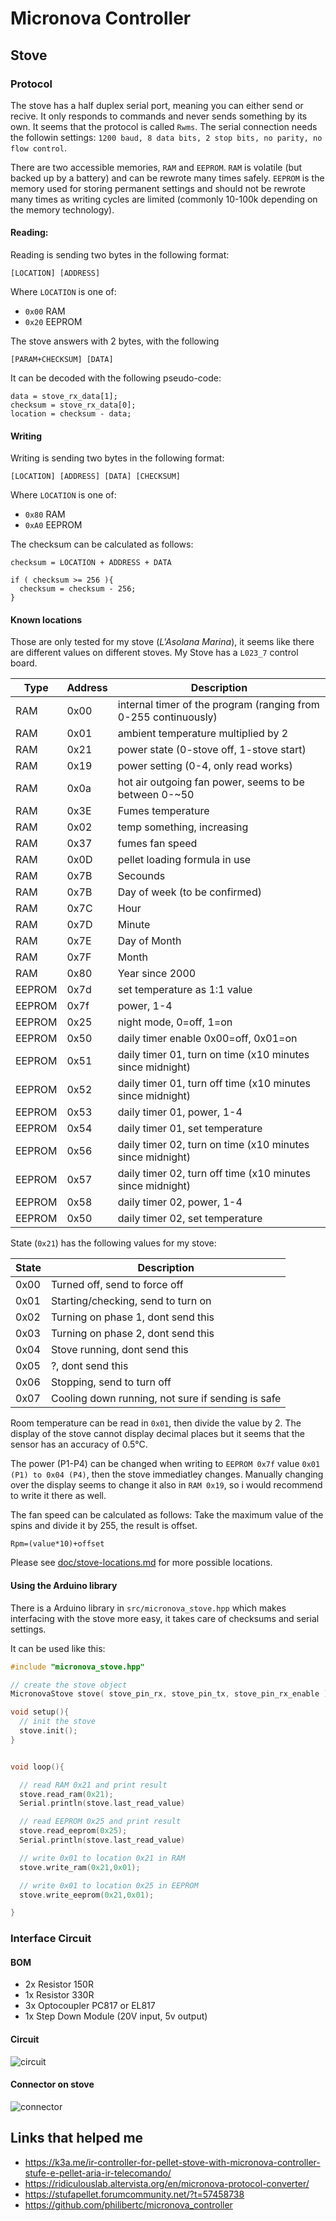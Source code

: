 # Micronova Controller

## Stove


### Protocol

The stove has a half duplex serial port, meaning you can either send or recive. It only responds to commands and never sends something by its own. It seems that the protocol is called `Rwms`.
The serial connection needs the followin settings:
`1200 baud, 8 data bits, 2 stop bits, no parity, no flow control`.

There are two accessible memories, `RAM` and `EEPROM`. `RAM` is volatile (but backed up by a battery) and can be rewrote many times safely. `EEPROM` is the memory used for storing permanent settings and should not be rewrote many times as writing cycles are limited (commonly 10-100k depending on the memory technology).



#### Reading:

Reading is sending two bytes in the following format:
```
[LOCATION] [ADDRESS]
```

Where `LOCATION` is one of:

* `0x00` RAM
* `0x20` EEPROM

The stove answers with 2 bytes, with the following

```
[PARAM+CHECKSUM] [DATA]
```

It can be decoded with the following pseudo-code:
```
data = stove_rx_data[1];
checksum = stove_rx_data[0];
location = checksum - data;
```
#### Writing

Writing is sending two bytes in the following format:

```
[LOCATION] [ADDRESS] [DATA] [CHECKSUM]
```
Where `LOCATION` is one of:

* `0x80` RAM
* `0xA0` EEPROM

The checksum can be calculated as follows:

```
checksum = LOCATION + ADDRESS + DATA

if ( checksum >= 256 ){
  checksum = checksum - 256;
}
```

#### Known locations

Those are only tested for my stove (*L'Asolana Marina*), it seems like there are different values on different stoves. My Stove has a `L023_7` control board.


| Type | Address | Description |
|------|------|-------------|
| RAM | 0x00 | internal timer of the program (ranging from 0-255 continuously) | 
| RAM | 0x01 | ambient temperature multiplied by 2 | 
| RAM | 0x21 | power state (0-stove off, 1-stove start) | 
| RAM | 0x19 | power setting (0-4, only read works) | 
| RAM | 0x0a | hot air outgoing fan power, seems to be between 0-~50 | 
| RAM | 0x3E | Fumes temperature | 
| RAM | 0x02 | temp something, increasing |
| RAM | 0x37 | fumes fan speed |
| RAM | 0x0D | pellet loading formula in use  | 
| RAM | 0x7B | Secounds |
| RAM | 0x7B | Day of week (to be confirmed) |
| RAM | 0x7C | Hour |
| RAM | 0x7D | Minute |
| RAM | 0x7E | Day of Month |
| RAM | 0x7F | Month |
| RAM | 0x80 | Year since 2000 |
| EEPROM | 0x7d | set temperature as 1:1 value | 
| EEPROM | 0x7f | power, 1-4 | 
| EEPROM | 0x25 | night mode, 0=off, 1=on |
| EEPROM | 0x50 | daily timer enable 0x00=off, 0x01=on |
| EEPROM | 0x51 | daily timer 01, turn on time (x10 minutes since midnight) |
| EEPROM | 0x52 | daily timer 01, turn off time (x10 minutes since midnight) |
| EEPROM | 0x53 | daily timer 01, power, 1-4 |
| EEPROM | 0x54 | daily timer 01, set temperature |
| EEPROM | 0x56 | daily timer 02, turn on time (x10 minutes since midnight) |
| EEPROM | 0x57 | daily timer 02, turn off time (x10 minutes since midnight) |
| EEPROM | 0x58 | daily timer 02, power, 1-4 |
| EEPROM | 0x50 | daily timer 02, set temperature |


State (`0x21`) has the following values for my stove:

| State | Description |
|-------|-------------|
| 0x00  | Turned off, send to force off |
| 0x01  | Starting/checking, send to turn on |
| 0x02  | Turning on phase 1, dont send this|
| 0x03  | Turning on phase 2, dont send this |
| 0x04  | Stove running, dont send this |
| 0x05  | ?, dont send this |
| 0x06  | Stopping, send to turn off |
| 0x07  | Cooling down running, not sure if sending is safe |

Room temperature can be read in `0x01`, then divide the value by 2. The display of the stove cannot display decimal places but it seems that the sensor has an accuracy of 0.5°C. 

The power (P1-P4) can be changed when writing to `EEPROM 0x7f` value `0x01 (P1) to 0x04 (P4)`, then the stove immediatley changes.
Manually changing over the display seems to change it also in `RAM 0x19`, so i would recommend to write it there as well.


The fan speed can be calculated as follows:
Take the maximum value of the spins and divide it by 255, the result is offset.
```
Rpm=(value*10)+offset
```



Please see [doc/stove-locations.md](./doc/stove-locations.md) for more possible locations.


#### Using the Arduino library

There is a Arduino library in `src/micronova_stove.hpp` which makes interfacing with the stove more easy, it takes care of checksums and serial settings.

It can be used like this:

```cpp
#include "micronova_stove.hpp"

// create the stove object
MicronovaStove stove( stove_pin_rx, stove_pin_tx, stove_pin_rx_enable );

void setup(){
  // init the stove
  stove.init();
}


void loop(){

  // read RAM 0x21 and print result
  stove.read_ram(0x21);
  Serial.println(stove.last_read_value)

  // read EEPROM 0x25 and print result
  stove.read_eeprom(0x25);
  Serial.println(stove.last_read_value)

  // write 0x01 to location 0x21 in RAM
  stove.write_ram(0x21,0x01);

  // write 0x01 to location 0x25 in EEPROM
  stove.write_eeprom(0x21,0x01);

}

```

### Interface Circuit

#### BOM

* 2x Resistor 150R
* 1x Resistor 330R
* 3x Optocoupler PC817 or EL817
* 1x Step Down Module (20V input, 5v output)

#### Circuit

![circuit](doc/schematic-ifboard.png)

#### Connector on stove

![connector](doc/connector.png)



## Links that helped me

- https://k3a.me/ir-controller-for-pellet-stove-with-micronova-controller-stufe-e-pellet-aria-ir-telecomando/
- https://ridiculouslab.altervista.org/en/micronova-protocol-converter/
- https://stufapellet.forumcommunity.net/?t=57458738
- https://github.com/philibertc/micronova_controller